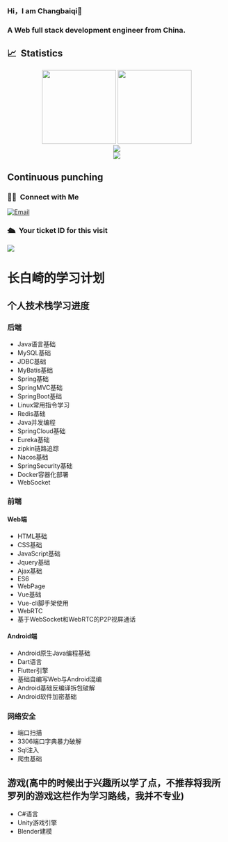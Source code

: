### Hi，I am Changbaiqi👋
### A Web full stack development engineer from China.
## 📈 &nbsp;Statistics
<!-- <img width="500px"  alt="GitHub Stats" src="https://github-readme-stats.vercel.app/api?username=Changbaiqi&count_private=true&show_icons=true"/> -->
<div align="center">
<span>  </span>
<img height="170px" src="https://github-readme-stats.vercel.app/api?username=Changbaiqi&count_private=true&show_icons=true" /><span>  </span>
<img height="170px" src="https://github-readme-stats.vercel.app/api/top-langs/?username=Changbaiqi&layout=compact&langs_count=8" />
<span>  </span>

 <div align="center">
    <img  src="https://github-readme-streak-stats.herokuapp.com/?user=Changbaiqi" />
</div>
    
</div>
<div align="center">
    <img src="https://activity-graph.herokuapp.com/graph?username=Changbaiqi&theme=minimal" />
</div>

## Continuous punching


### 🤝🏻 &nbsp;Connect with Me

<a href="mailto:2084069833@qq.com"><img alt="Email" src="https://img.shields.io/badge/Email-2084069833@qq.com-blue?style=flat-square&logo=gmail"></a>

### 🛳 &nbsp;Your ticket ID for this visit

<img src="https://profile-counter.glitch.me/Changbaiqi/count.svg" />

# 长白崎的学习计划
## 个人技术栈学习进度
### 后端
* Java语言基础
* MySQL基础
* JDBC基础
* MyBatis基础
* Spring基础
* SpringMVC基础
* SpringBoot基础
* Linux常用指令学习
* Redis基础
* Java并发编程
* SpringCloud基础
* Eureka基础
* zipkin链路追踪
* Nacos基础
* SpringSecurity基础
* Docker容器化部署
* WebSocket

### 前端
#### Web端
* HTML基础
* CSS基础
* JavaScript基础
* Jquery基础
* Ajax基础
* ES6
* WebPage
* Vue基础
* Vue-cli脚手架使用
* WebRTC
* 基于WebSocket和WebRTC的P2P视屏通话

#### Android端
* Android原生Java编程基础
* Dart语言
* Flutter引擎
* 基础自编写Web与Android混编
* Android基础反编译拆包破解
* Android软件加密基础

### 网络安全
* 端口扫描
* 3306端口字典暴力破解
* Sql注入
* 爬虫基础

## 游戏(高中的时候出于兴趣所以学了点，不推荐将我所罗列的游戏这栏作为学习路线，我并不专业)
* C#语言
* Unity游戏引擎
* Blender建模

<!--
**Changbaiqi/Changbaiqi** is a ✨ _special_ ✨ repository because its `README.md` (this file) appears on your GitHub profile.

Here are some ideas to get you started:

- 🔭 I’m currently working on ...
- 🌱 I’m currently learning ...
- 👯 I’m looking to collaborate on ...
- 🤔 I’m looking for help with ...
- 💬 Ask me about ...
- 📫 How to reach me: ...
- 😄 Pronouns: ...
- ⚡ Fun fact: ...
-->
